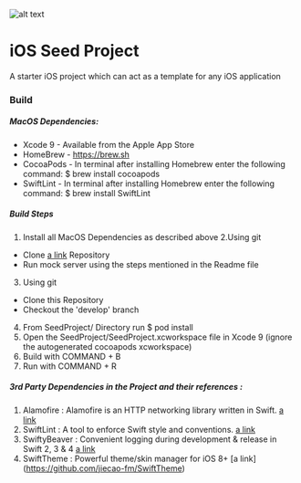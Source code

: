 ![alt text](https://www.iconspng.com/uploads/new-life-a-germinating-seed/new-life-a-germinating-seed.png)

# iOS Seed Project
A starter iOS project which can act as a template for any iOS application


### Build


##### MacOS Dependencies:
* Xcode 9 - Available from the Apple App Store
* HomeBrew - https://brew.sh
* CocoaPods - In terminal after installing Homebrew enter the following command: $ brew install cocoapods
* SwiftLint - In terminal after installing Homebrew enter the following command: $ brew install SwiftLint

##### Build Steps

1. Install all MacOS Dependencies as described above
2.Using git
- Clone  [a link](https://bitbucket.org/intimetec/mock-server/) Repository
- Run mock server using the steps mentioned in the Readme file
3. Using git
- Clone this Repository
- Checkout the 'develop' branch
4. From SeedProject/ Directory run $ pod install
5. Open the SeedProject/SeedProject.xcworkspace file in Xcode 9 (ignore the autogenerated cocoapods xcworkspace)
6. Build with COMMAND + B
7. Run with COMMAND + R



##### 3rd Party Dependencies in the Project and their references :

1. Alamofire : Alamofire is an HTTP networking library written in Swift. [a link](https://github.com/Alamofire/Alamofire)
2. SwiftLint : A tool to enforce Swift style and conventions. [a link](https://github.com/realm/SwiftLint)
3. SwiftyBeaver : Convenient logging during development & release in Swift 2, 3 & 4 [a link](https://github.com/SwiftyBeaver/SwiftyBeaver)
4. SwiftTheme :  Powerful theme/skin manager for iOS 8+ [a link] (https://github.com/jiecao-fm/SwiftTheme)


